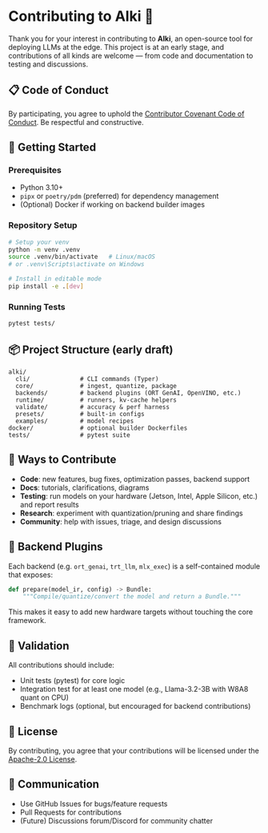 # Contributing to Alki 🌊

Thank you for your interest in contributing to **Alki**, an open-source tool for deploying LLMs at the edge. This project is at an early stage, and contributions of all kinds are welcome — from code and documentation to testing and discussions.

## 📋 Code of Conduct

By participating, you agree to uphold the [Contributor Covenant Code of Conduct](https://www.contributor-covenant.org/version/2/1/code_of_conduct/). Be respectful and constructive.

## 🏁 Getting Started

### Prerequisites

* Python 3.10+
* `pipx` or `poetry/pdm` (preferred) for dependency management
* (Optional) Docker if working on backend builder images

### Repository Setup

```bash
# Setup your venv
python -m venv .venv
source .venv/bin/activate   # Linux/macOS
# or .venv\Scripts\activate on Windows

# Install in editable mode
pip install -e .[dev]
```

### Running Tests

```bash
pytest tests/
```

## 📦 Project Structure (early draft)

```
alki/
  cli/              # CLI commands (Typer)
  core/             # ingest, quantize, package
  backends/         # backend plugins (ORT GenAI, OpenVINO, etc.)
  runtime/          # runners, kv-cache helpers
  validate/         # accuracy & perf harness
  presets/          # built-in configs
  examples/         # model recipes
docker/             # optional builder Dockerfiles
tests/              # pytest suite
```

## 🚀 Ways to Contribute

* **Code**: new features, bug fixes, optimization passes, backend support
* **Docs**: tutorials, clarifications, diagrams
* **Testing**: run models on your hardware (Jetson, Intel, Apple Silicon, etc.) and report results
* **Research**: experiment with quantization/pruning and share findings
* **Community**: help with issues, triage, and design discussions

## 🔌 Backend Plugins

Each backend (e.g. `ort_genai`, `trt_llm`, `mlx_exec`) is a self-contained module that exposes:

```python
def prepare(model_ir, config) -> Bundle:
    """Compile/quantize/convert the model and return a Bundle."""
```

This makes it easy to add new hardware targets without touching the core framework.

## 🧪 Validation

All contributions should include:

* Unit tests (pytest) for core logic
* Integration test for at least one model (e.g., Llama-3.2-3B with W8A8 quant on CPU)
* Benchmark logs (optional, but encouraged for backend contributions)

## 📜 License

By contributing, you agree that your contributions will be licensed under the [Apache-2.0 License](LICENSE).

## 💬 Communication

* Use GitHub Issues for bugs/feature requests
* Pull Requests for contributions
* (Future) Discussions forum/Discord for community chatter
